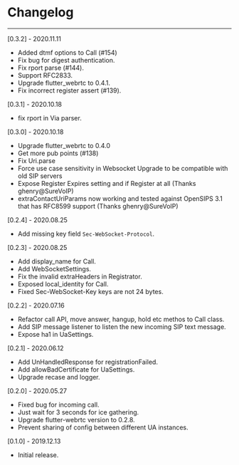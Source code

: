 # Changelog

--------------------------------------------
[0.3.2] - 2020.11.11

* Added dtmf options to Call (#154)
* Fix bug for digest authentication.
* Fix rport parse (#144).
* Support RFC2833.
* Upgrade flutter_webrtc to 0.4.1.
* Fix incorrect register assert (#139).

[0.3.1] - 2020.10.18

* fix rport in Via parser.

[0.3.0] - 2020.10.18

* Upgrade flutter_webrtc to 0.4.0
* Get more pub points (#138)
* Fix Uri.parse
* Force use case sensitivity in Websocket Upgrade to be compatible with old SIP servers
* Expose Register Expires setting and if Register at all (Thanks ghenry@SureVoIP)
* extraContactUriParams now working and tested against OpenSIPS 3.1 that has RFC8599 support (Thanks ghenry@SureVoIP)

[0.2.4] - 2020.08.25

* Add missing key field `Sec-WebSocket-Protocol`.

[0.2.3] - 2020.08.25

* Add display_name for Call.
* Add WebSocketSettings.
* Fix the invalid extraHeaders in Registrator.
* Exposed local_identity for Call.
* Fixed Sec-WebSocket-Key keys are not 24 bytes.

[0.2.2] - 2020.07.16

* Refactor call API, move answer, hangup, hold etc methos to Call class.
* Add SIP message listener to listen the new incoming SIP text message.
* Expose ha1 in UaSettings.

[0.2.1] - 2020.06.12

* Add UnHandledResponse for registrationFailed.
* Add allowBadCertificate for UaSettings.
* Upgrade recase and logger.

[0.2.0] - 2020.05.27

* Fixed bug for incoming call.
* Just wait for 3 seconds for ice gathering.
* Upgrade flutter-webrtc version to 0.2.8.
* Prevent sharing of config between different UA instances.

[0.1.0] - 2019.12.13

* Initial release.
